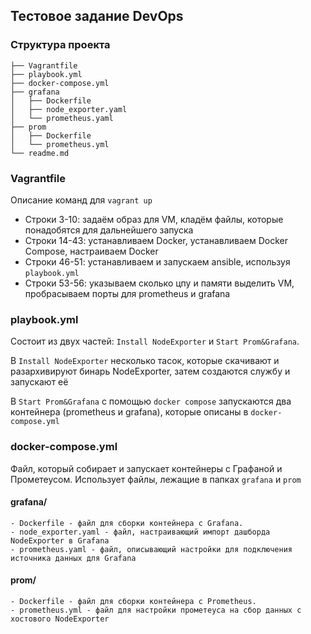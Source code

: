 ## Тестовое задание DevOps

### Структура проекта
```
├── Vagrantfile
├── playbook.yml
├── docker-compose.yml
├── grafana
│   ├── Dockerfile
│   ├── node_exporter.yaml
│   └── prometheus.yaml
├── prom
│   ├── Dockerfile
│   └── prometheus.yml
└── readme.md
```


### Vagrantfile

Описание команд для `vagrant up`
- Строки 3-10: задаём образ для VM, кладём файлы, которые понадобятся для дальнейшего запуска
- Строки 14-43: устанавливаем Docker, устанавливаем Docker Compose, настраиваем Docker
- Строки 46-51: устанавливаем и запускаем ansible, используя `playbook.yml`
- Строки 53-56: указываем сколько цпу и памяти выделить VM,  пробрасываем порты для prometheus и grafana

### playbook.yml

Состоит из двух частей: `Install NodeExporter` и `Start Prom&Grafana`.

В `Install NodeExporter` несколько тасок, которые скачивают и разархивируют бинарь NodeExporter, затем создаются службу и запускают её

В `Start Prom&Grafana` с помощью `docker compose` запускаются два контейнера (prometheus и grafana), которые описаны в `docker-compose.yml`

### docker-compose.yml

Файл, который собирает и запускает контейнеры с Графаной и Прометеусом. Использует файлы, лежащие в папках `grafana` и `prom`

#### grafana/
    - Dockerfile - файл для сборки контейнера с Grafana.
    - node_exporter.yaml - файл, настраивающий импорт дашборда NodeExporter в Grafana
    - prometheus.yaml - файл, описывающий настройки для подключения источника данных для Grafana
#### prom/
    - Dockerfile - файл для сборки контейнера с Prometheus.
    - prometheus.yml - файл для настройки прометеуса на сбор данных с хостового NodeExporter